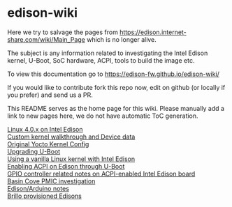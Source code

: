 # edison-wiki

Here we try to salvage the pages from https://edison.internet-share.com/wiki/Main_Page which is no longer alive.

The subject is any information related to investigating the Intel Edison kernel, U-Boot, SoC hardware, ACPI, tools to build the image etc.

To view this documentation go to https://edison-fw.github.io/edison-wiki/

If you would like to contribute fork this repo now, edit on github (or locally if you prefer) and send us a PR.

This README serves as the home page for this wiki. Please manually add a link to new pages here, we do not have automatic ToC generation.

[Linux 4.0.x on Intel Edison](linux4)  
[Custom kernel walkthrough and Device data](u-boot)  
[Original Yocto Kernel Config](orig-config)  
[Upgrading U-Boot](u-boot-update)  
[Using a vanilla Linux kernel with Intel Edison](vanilla)  
[Enabling ACPI on Edison through U-Boot](acpi)  
[GPIO controller related notes on ACPI-enabled Intel Edison board](acpi-gpio)  
[Basin Cove PMIC investigation](PMIC)  
[Edison/Arduino notes](arduino)  
[Brillo provisioned Edisons](brillo-firmware)  

